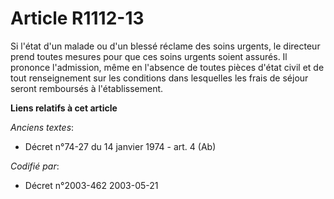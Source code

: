 # Article R1112-13

Si l'état d'un malade ou d'un blessé réclame des soins urgents, le directeur prend toutes mesures pour que ces soins urgents
soient assurés. Il prononce l'admission, même en l'absence de toutes pièces d'état civil et de tout renseignement sur les
conditions dans lesquelles les frais de séjour seront remboursés à l'établissement.

**Liens relatifs à cet article**

_Anciens textes_:

  - Décret n°74-27 du 14 janvier 1974 - art. 4 (Ab)

_Codifié par_:

  - Décret n°2003-462 2003-05-21
